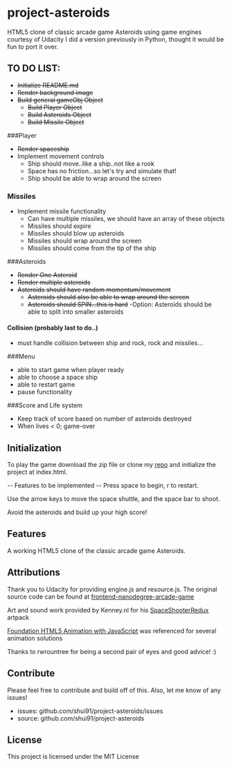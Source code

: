 # project-asteroids
HTML5 clone of classic arcade game Asteroids using game engines courtesy of Udacity
I did a version previously in Python, thought it would be fun to port it over.

## TO DO LIST:

 - ~~Initialize README.md~~
 - ~~Render background image~~
 - ~~Build general gameObj Object~~
	- ~~Build Player Object~~
	- ~~Build Asteroids Object~~
	- ~~Build Missile Object~~

###Player
- ~~Render spaceship~~
- Implement movement controls
	- Ship should move..like a ship..not like a rook
	- Space has no friction...so let's try and simulate that!
	- Ship should be able to wrap around the screen

### Missiles
- Implement missile functionality
	- Can have multiple missiles, we should have an array of these objects
	- Missiles should expire
	- Missiles should blow up asteroids
	- Missiles should wrap around the screen
	- Missiles should come from the tip of the ship

###Asteroids
 - ~~Render One Asteroid~~
 - ~~Render multiple asteroids~~
 - ~~Asteroids should have random momentum/movement~~
 	- ~~Asteroids should also be able to wrap around the screen~~
 	- ~~Asteroids should SPIN...this is hard~~
-Option: Asteroids should be able to split into smaller asteroids

#### Collision (probably last to do..)
- must handle collision between ship and rock, rock and missiles...

###Menu
- able to start game when player ready
- able to choose a space ship
- able to restart game
- pause functionality

###Score and Life system
- Keep track of score based on number of asteroids destroyed
- When lives < 0; game-over


## Initialization

To play the game download the zip file or clone my [repo](github.com/shui91/project-asteroids) and initialize the project at index.html.

-- Features to be implemented --
Press space to begin, r to restart.

Use the arrow keys to move the space shuttle, and the space bar to shoot.

Avoid the asteroids and build up your high score!

## Features

A working HTML5 clone of the classic arcade game Asteroids. 

## Attributions

Thank you to Udacity for providing engine.js and resource.js.
The original source code can be found at [frontend-nanodegree-arcade-game](github.com/udacity/frontend-nanodegree-arcade-game)

Art and sound work provided by Kenney.nl for his [SpaceShooterRedux](http://opengameart.org/content/space-shooter-redux) artpack

[Foundation HTML5 Animation with JavaScript](https://books.google.ca/books?id=RmphScK8u-gC&printsec=frontcover#v=onepage&q&f=false) was referenced for several animation solutions

Thanks to rwrountree for being a second pair of eyes and good advice! :)

## Contribute
Please feel free to contribute and build off of this. Also, let me know of any issues!

- issues: github.com/shui91/project-asteroids/issues
- source: github.com/shui91/project-asteroids

## License

This project is licensed under the MIT License

